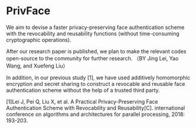 # PrivFace
We aim to devise a faster privacy-preserving face authentication scheme with the revocability and reusability functions (without time-consuming cryptographic operations). 

After our research paper is published, we plan to make the relevant codes open-source to the community for further research.
（BY Jing Lei, Yao Wang, and Xuefeng Liu）

In addition, in our previous study [1], we have used additively homomorphic encryption and secret sharing to construct a revocable and reusable face authentication scheme without the help of a trusted third party.

[1]Lei J, Pei Q, Liu X, et al. A Practical Privacy-Preserving Face Authentication Scheme with Revocability and Reusability[C]. international conference on algorithms and architectures for parallel processing, 2018: 193-203.
